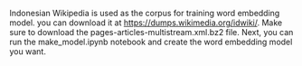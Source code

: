 Indonesian Wikipedia is used as the corpus for training word embedding model. you can download it at https://dumps.wikimedia.org/idwiki/. Make sure to download the pages-articles-multistream.xml.bz2 file. Next, you can run the make_model.ipynb notebook and create the word embedding model you want.